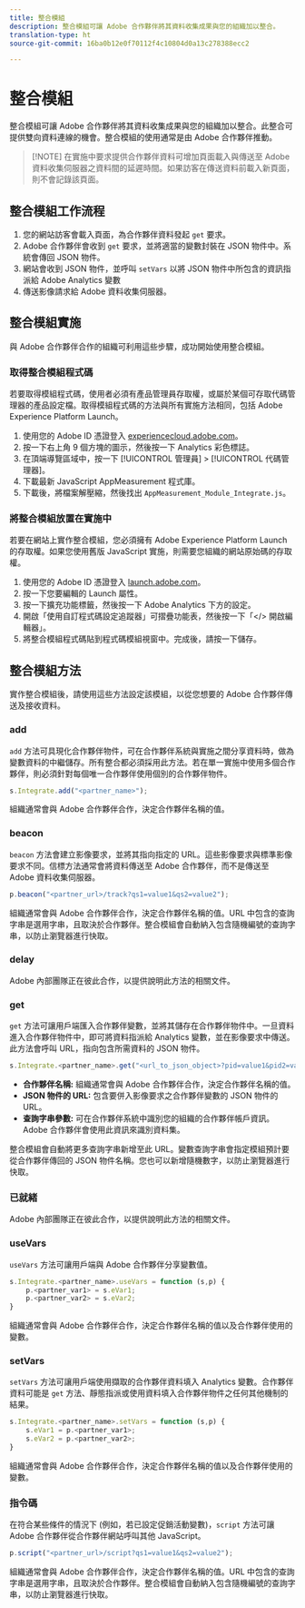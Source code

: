 ```yaml
---
title: 整合模組
description: 整合模組可讓 Adobe 合作夥伴將其資料收集成果與您的組織加以整合。
translation-type: ht
source-git-commit: 16ba0b12e0f70112f4c10804d0a13c278388ecc2

---
```



# 整合模組

整合模組可讓 Adobe 合作夥伴將其資料收集成果與您的組織加以整合。此整合可提供雙向資料連線的機會。整合模組的使用通常是由 Adobe 合作夥伴推動。

> [!NOTE] 在實施中要求提供合作夥伴資料可增加頁面載入與傳送至 Adobe 資料收集伺服器之資料間的延遲時間。如果訪客在傳送資料前載入新頁面，則不會記錄該頁面。

## 整合模組工作流程

1. 您的網站訪客會載入頁面，為合作夥伴資料發起 `get` 要求。
2. Adobe 合作夥伴會收到 `get` 要求，並將適當的變數封裝在 JSON 物件中。系統會傳回 JSON 物件。
3. 網站會收到 JSON 物件，並呼叫 `setVars` 以將 JSON 物件中所包含的資訊指派給 Adobe Analytics 變數
4. 傳送影像請求給 Adobe 資料收集伺服器。

## 整合模組實施

與 Adobe 合作夥伴合作的組織可利用這些步驟，成功開始使用整合模組。

### 取得整合模組程式碼

若要取得模組程式碼，使用者必須有產品管理員存取權，或屬於某個可存取代碼管理器的產品設定檔。取得模組程式碼的方法與所有實施方法相同，包括 Adobe Experience Platform Launch。

1. 使用您的 Adobe ID 憑證登入 [experiencecloud.adobe.com](https://experiencecloud.adobe.com)。
1. 按一下右上角 9 個方塊的圖示，然後按一下 Analytics 彩色標誌。
1. 在頂端導覽區域中，按一下 [!UICONTROL 管理員] &gt; [!UICONTROL 代碼管理器]。
1. 下載最新 JavaScript AppMeasurement 程式庫。
1. 下載後，將檔案解壓縮，然後找出 `AppMeasurement_Module_Integrate.js`。

### 將整合模組放置在實施中

若要在網站上實作整合模組，您必須擁有 Adobe Experience Platform Launch 的存取權。如果您使用舊版 JavaScript 實施，則需要您組織的網站原始碼的存取權。

1. 使用您的 Adobe ID 憑證登入 [launch.adobe.com](https://launch.adobe.com)。
2. 按一下您要編輯的 Launch 屬性。
3. 按一下擴充功能標籤，然後按一下 Adobe Analytics 下方的設定。
4. 開啟「使用自訂程式碼設定追蹤器」可摺疊功能表，然後按一下「&lt;/&gt; 開啟編輯器」。
5. 將整合模組程式碼貼到程式碼模組視窗中。完成後，請按一下儲存。

## 整合模組方法

實作整合模組後，請使用這些方法設定該模組，以從您想要的 Adobe 合作夥伴傳送及接收資料。

### add

`add` 方法可具現化合作夥伴物件，可在合作夥伴系統與實施之間分享資料時，做為變數資料的中繼儲存。所有整合都必須採用此方法。若在單一實施中使用多個合作夥伴，則必須針對每個唯一合作夥伴使用個別的合作夥伴物件。

```JavaScript
s.Integrate.add("<partner_name>");
```

組織通常會與 Adobe 合作夥伴合作，決定合作夥伴名稱的值。

### beacon

`beacon` 方法會建立影像要求，並將其指向指定的 URL。這些影像要求與標準影像要求不同。信標方法通常會將資料傳送至 Adobe 合作夥伴，而不是傳送至 Adobe 資料收集伺服器。

```JavaScript
p.beacon("<partner_url>/track?qs1=value1&qs2=value2");
```

組織通常會與 Adobe 合作夥伴合作，決定合作夥伴名稱的值。URL 中包含的查詢字串是選用字串，且取決於合作夥伴。整合模組會自動納入包含隨機編號的查詢字串，以防止瀏覽器進行快取。

### delay

Adobe 內部團隊正在彼此合作，以提供說明此方法的相關文件。

### get

`get` 方法可讓用戶端匯入合作夥伴變數，並將其儲存在合作夥伴物件中。一旦資料進入合作夥伴物件中，即可將資料指派給 Analytics 變數，並在影像要求中傳送。此方法會呼叫 URL，指向包含所需資料的 JSON 物件。

```JavaScript
s.Integrate.<partner_name>.get("<url_to_json_object>?pid=value1&pid2=value2");
```

* **合作夥伴名稱:** 組織通常會與 Adobe 合作夥伴合作，決定合作夥伴名稱的值。
* **JSON 物件的 URL:** 包含要併入影像要求之合作夥伴變數的 JSON 物件的 URL。
* **查詢字串參數:** 可在合作夥伴系統中識別您的組織的合作夥伴帳戶資訊。Adobe 合作夥伴會使用此資訊來識別資料集。

整合模組會自動將更多查詢字串新增至此 URL。變數查詢字串會指定模組預計要從合作夥伴傳回的 JSON 物件名稱。您也可以新增隨機數字，以防止瀏覽器進行快取。

### 已就緒

Adobe 內部團隊正在彼此合作，以提供說明此方法的相關文件。

### useVars

`useVars` 方法可讓用戶端與 Adobe 合作夥伴分享變數值。

```JavaScript
s.Integrate.<partner_name>.useVars = function (s,p) {
    p.<partner_var1> = s.eVar1;
    p.<partner_var2> = s.eVar2;
}
```

組織通常會與 Adobe 合作夥伴合作，決定合作夥伴名稱的值以及合作夥伴使用的變數。

### setVars

`setVars` 方法可讓用戶端使用擷取的合作夥伴資料填入 Analytics 變數。合作夥伴資料可能是 `get` 方法、靜態指派或使用資料填入合作夥伴物件之任何其他機制的結果。

```JavaScript
s.Integrate.<partner_name>.setVars = function (s,p) {
    s.eVar1 = p.<partner_var1>;
    s.eVar2 = p.<partner_var2>;
}
```

組織通常會與 Adobe 合作夥伴合作，決定合作夥伴名稱的值以及合作夥伴使用的變數。

### 指令碼

在符合某些條件的情況下 (例如，若已設定促銷活動變數)，`script` 方法可讓 Adobe 合作夥伴從合作夥伴網站呼叫其他 JavaScript。

```JavaScript
p.script("<partner_url>/script?qs1=value1&qs2=value2");
```

組織通常會與 Adobe 合作夥伴合作，決定合作夥伴名稱的值。URL 中包含的查詢字串是選用字串，且取決於合作夥伴。整合模組會自動納入包含隨機編號的查詢字串，以防止瀏覽器進行快取。
